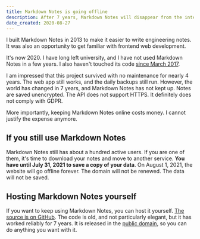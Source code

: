 ```yaml
---
title: Markdown Notes is going offline
description: After 7 years, Markdown Notes will disappear from the internet. Here's why, and what to do if you are affected.
date_created: 2020-08-27
---
```


I built Markdown Notes in 2013 to make it easier to write engineering notes. It was also an opportunity to get familiar with frontend web development.

It's now 2020. I have long left university, and I have not used Markdown Notes in a few years. I also haven't touched its code [since March 2017](https://github.com/nicbou/markdown-notes/commits/master).

I am impressed that this project survived with no maintenance for nearly 4 years. The web app still works, and the daily backups still run. However, the world has changed in 7 years, and Markdown Notes has not kept up. Notes are saved unencrypted. The API does not support HTTPS. It definitely does not comply with GDPR.

More importantly, keeping Markdown Notes online costs money. I cannot justify the expense anymore.

## If you still use Markdown Notes

Markdown Notes still has about a hundred active users. If you are one of them, it's time to download your notes and move to another service. **You have until July 31, 2021 to save a copy of your data**. On August 1, 2021, the website will go offline forever. The domain will not be renewed. The data will not be saved.

## Hosting Markdown Notes yourself

If you want to keep using Markdown Notes, you can host it yourself. [The source is on GitHub](https://github.com/nicbou/markdown-notes/). The code is old, and not particularly elegant, but it has worked reliably for 7 years. It is released in the [public domain](https://creativecommons.org/publicdomain/zero/1.0/), so you can do anything you want with it.

